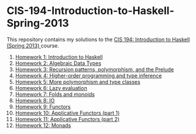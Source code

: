 # CIS-194-Introduction-to-Haskell-Spring-2013

This repository contains my solutions to the [CIS 194: Introduction to Haskell (Spring 2013)
](http://www.seas.upenn.edu/~cis194/spring13) course.

1. [Homework 1: Introduction to Haskell](homework-01)
2. [Homework 2: Algebraic Data Types](homework-02)
3. [Homework 3: Recursion patterns, polymorphism, and the Prelude](homework-03)
4. [Homework 4: Higher-order programming and type inference](homework-04)
5. [Homework 5: More polymorphism and type classes](homework-05)
6. [Homework 6: Lazy evaluation](homework-06)
7. [Homework 7: Folds and monoids](homework-07)
8. [Homework 8: IO](homework-08)
9. [Homework 9: Functors](homework-09)
10. [Homework 10: Applicative Functors (part 1)](homework-10)
11. [Homework 11: Applicative Functors (part 2)](homework-11)
12. [Homework 12: Monads](homework-12)
